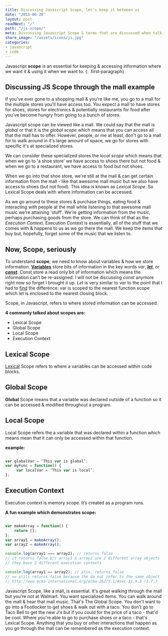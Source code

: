 ```yaml
---
title: Discussing Javascript Scope, let's keep it between us
date: "2013-06-20"
layout: post
readNext: "/"
path: "/js-scope/"
meta: Discussing Javascript Scope & terms that are discussed when talking about it
share_image: "/assets/icons/js.jpg"
categories:
- javascript
- code
---
```


Javascript **scope** is an essential for keeping & accessing information where we want it & using it when we want to.
{: .first-paragraph}

## Discussing JS Scope through the mall example

If you've ever gone to a shopping mall & you're like me, you go to a mall for the multiple stores you'll have access too. You expect a mall to have stores for shoes, stores for electronics & potentially restaurants for food after you've become hungry from going to a bunch of stores.

Javascript scope can be viewed like a mall. We could say that the mall is _global_ or that it is the _global scope_ which means that you can access all that the mall has to offer. However, people, or me at least, don't go to a mall for to walk around in it's large amount of space, we go for stores with specific it's at specialized stores.

We can consider these specialized stores the _local scope_ which means that when we go to 'a shoe store' we have access to shoes there but not food & when we go to a restaurant, we have access to food but not shoes.

When we go into that shoe store, we're still at the mall & can get certain information from the mall - like that awesome mall music but we also have access to shoes (but not food). This idea is known as _Lexical Scope_. So Lexical Scope deals with where information can be accessed.

As we go around to these stores & purchase things, eating food & interacting with people at the mall while listening to that awesome mall music we're attaining 'stuff'. We're getting information from the music, perhaps purchasing goods from the store. We can think of that as the _Execution Context_. Execution Context is essentially, all of the stuff that we comes with & happens to us as we go there the mall. We keep the items that buy but, hopefully, forget some of the music that we listen to.

## Now, Scope, seriously

To understand **scope**, we need to know about variables & how we store information. **[Variables](https://developer.mozilla.org/en-US/docs/Web/JavaScript/Reference/Statements/var)** store bits of information in the key words _var_, _**[let](https://developer.mozilla.org/en-US/docs/Web/JavaScript/Reference/Statements/let)**_, or _**[const](https://developer.mozilla.org/en-US/docs/Web/JavaScript/Reference/Statements/const)**_. Const store a read only bit of information which means the information can’t be re-assigned. I will not be discussing _const_ anymore right now so forget I brought it up. _Let_ is very similar to _var_ to the point that I had to [find](http://stackoverflow.com/questions/762011/let-keyword-vs-var-keyword) the difference: var is scoped to the nearest function scope which let is enclosed to the nearest closing block.

Scope, in Javascript, refers to where stored information can be accessed.

**4 commonly talked about scopes are:**

- Lexical Scope
- Global Scope
- Local Scope
- Execution Context

## Lexical Scope

[Lexical](http://whatis.techtarget.com/definition/lexical-scoping-static-scoping) Scope refers to where a variables can be accessed within code blocks.

## Global Scope

**Global** Scope means that a variable was declared outside of a function so it can be accessed & modified throughout a program.

## Local Scope

Local Scope refers the a variable that was declared within a function which means mean that it can only be accessed within that function.

**example:**
```javascript

var globalVar = ‘This var is global’;
var myFunc = function() {
     var localVar = ‘This var is local’;
};
```

## Execution Context

Execution context is memory scope. It’s created as a program runs.


**A fun example which demonstrates scope:**
```javascript

var makeArray = function() {
    return [];
};
var array1 = makeArray();
var array2 = makeArray();

console.log(array1 === array2); // returns false
// it returns false b/c array1 & array2 are 2 different array objects
// they have 2 different execution contexts

console.log(array1 == array2); // also, returns false
// == still returns false because the do not refer to the same object
// http://www.ecma-international.org/ecma-262/5.1/#sec-11.9.3 (1.f.)
```

Javascript Scope, like a mall, is essential. It's great walking through the mall but you're not at Walmart. You want specialized items. You can walk around the mall & hear that mall music. That's The Global Scope. You don't want to go into a Footlocker to get shoes & walk out with a taco. You don't go to Taco Bell to get the new J's but if you could for the price of a taco - that'd be cool. Where you're able to go to purchase shoes or a taco - that's Lexical Scope. Anything that you buy or other interactions that happen as you go through the mall can be remembered as the execution context.
